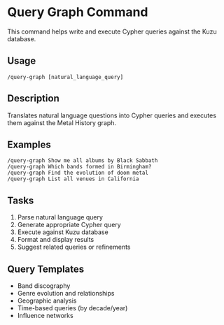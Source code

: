 # Query Graph Command

This command helps write and execute Cypher queries against the Kuzu database.

## Usage
```
/query-graph [natural_language_query]
```

## Description
Translates natural language questions into Cypher queries and executes them against the Metal History graph.

## Examples
```
/query-graph Show me all albums by Black Sabbath
/query-graph Which bands formed in Birmingham?
/query-graph Find the evolution of doom metal
/query-graph List all venues in California
```

## Tasks
1. Parse natural language query
2. Generate appropriate Cypher query
3. Execute against Kuzu database
4. Format and display results
5. Suggest related queries or refinements

## Query Templates
- Band discography
- Genre evolution and relationships
- Geographic analysis
- Time-based queries (by decade/year)
- Influence networks